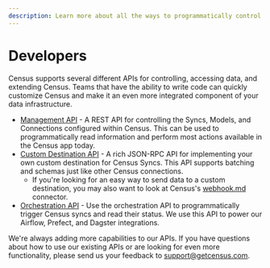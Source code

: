 ```yaml
---
description: Learn more about all the ways to programmatically control Census
---
```


# Developers

Census supports several different APIs for controlling, accessing data, and extending Census. Teams that have the ability to write code can quickly customize Census and make it an even more integrated component of your data infrastructure.&#x20;

* [Management API](api/) - A REST API for controlling the Syncs, Models, and Connections configured within Census. This can be used to programmatically read information and perform most actions available in the Census app today.
* [Custom Destination API](custom-api.md) - A rich JSON-RPC API for implementing your own custom destination for Census Syncs. This API supports batching and schemas just like other Census connections.&#x20;
  * If you're looking for an easy way to send data to a custom destination, you may also want to look at Census's [webhook.md](../../destinations/webhook.md "mention") connector.
* [Orchestration API](../core-concept/triggering-syncs.md#sync-trigger-api) - Use the orchestration API to programmatically trigger Census syncs and read their status. We use this API to power our Airflow, Prefect, and Dagster integrations.

We're always adding more capabilities to our APIs. If you have questions about how to use our existing APIs or are looking for even more functionality, please send us your feedback to [support@getcensus.com](mailto:support@getcensus.com).

